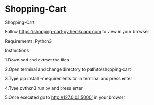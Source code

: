 # Shopping-Cart
Shopping-Cart

Follow https://shopping-cart-py.herokuapp.com to view in your browser

Requirements:
Python3

Instructions

1.Download and extract the files

2.Open terminal and change directory  to path\to\shopping-cart

3.Type pip install -r requirements.txt in terminal and press enter

4.Type python3 run.py and press enter

5.Once executed go to http://127.0.0.1:5000/ in your browser
